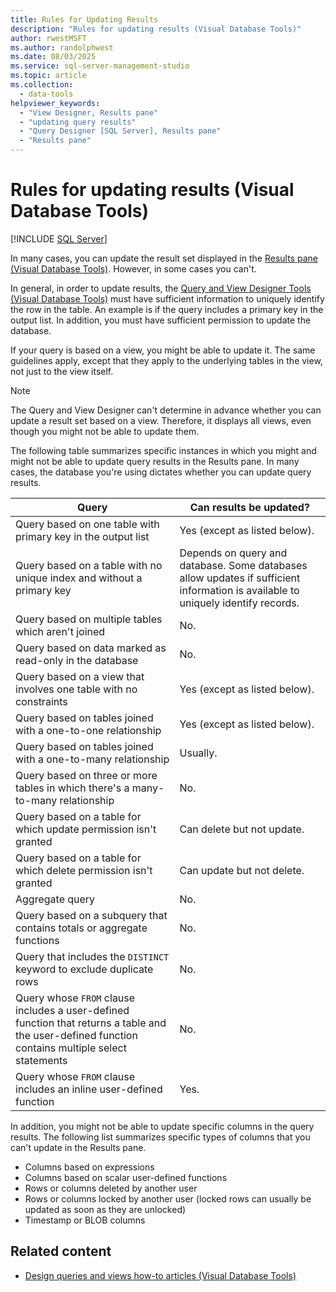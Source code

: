 ```yaml
---
title: Rules for Updating Results
description: "Rules for updating results (Visual Database Tools)"
author: rwestMSFT
ms.author: randolphwest
ms.date: 08/03/2025
ms.service: sql-server-management-studio
ms.topic: article
ms.collection:
  - data-tools
helpviewer_keywords:
  - "View Designer, Results pane"
  - "updating query results"
  - "Query Designer [SQL Server], Results pane"
  - "Results pane"
---
```

# Rules for updating results (Visual Database Tools)

[!INCLUDE [SQL Server](../includes/applies-to-version/sqlserver.md)]

In many cases, you can update the result set displayed in the [Results pane (Visual Database Tools)](results-pane-visual-database-tools.md). However, in some cases you can't.

In general, in order to update results, the [Query and View Designer Tools (Visual Database Tools)](query-and-view-designer-tools-visual-database-tools.md) must have sufficient information to uniquely identify the row in the table. An example is if the query includes a primary key in the output list. In addition, you must have sufficient permission to update the database.

If your query is based on a view, you might be able to update it. The same guidelines apply, except that they apply to the underlying tables in the view, not just to the view itself.

> [!NOTE]  
> The Query and View Designer can't determine in advance whether you can update a result set based on a view. Therefore, it displays all views, even though you might not be able to update them.

The following table summarizes specific instances in which you might and might not be able to update query results in the Results pane. In many cases, the database you're using dictates whether you can update query results.

| Query | Can results be updated? |
| --- | --- |
| Query based on one table with primary key in the output list | Yes (except as listed below). |
| Query based on a table with no unique index and without a primary key | Depends on query and database. Some databases allow updates if sufficient information is available to uniquely identify records. |
| Query based on multiple tables which aren't joined | No. |
| Query based on data marked as read-only in the database | No. |
| Query based on a view that involves one table with no constraints | Yes (except as listed below). |
| Query based on tables joined with a one-to-one relationship | Yes (except as listed below). |
| Query based on tables joined with a one-to-many relationship | Usually. |
| Query based on three or more tables in which there's a many-to-many relationship | No. |
| Query based on a table for which update permission isn't granted | Can delete but not update. |
| Query based on a table for which delete permission isn't granted | Can update but not delete. |
| Aggregate query | No. |
| Query based on a subquery that contains totals or aggregate functions | No. |
| Query that includes the `DISTINCT` keyword to exclude duplicate rows | No. |
| Query whose `FROM` clause includes a user-defined function that returns a table and the user-defined function contains multiple select statements | No. |
| Query whose `FROM` clause includes an inline user-defined function | Yes. |

In addition, you might not be able to update specific columns in the query results. The following list summarizes specific types of columns that you can't update in the Results pane.

- Columns based on expressions
- Columns based on scalar user-defined functions
- Rows or columns deleted by another user
- Rows or columns locked by another user (locked rows can usually be updated as soon as they are unlocked)
- Timestamp or BLOB columns

## Related content

- [Design queries and views how-to articles (Visual Database Tools)](design-queries-and-views-how-to-topics-visual-database-tools.md)
